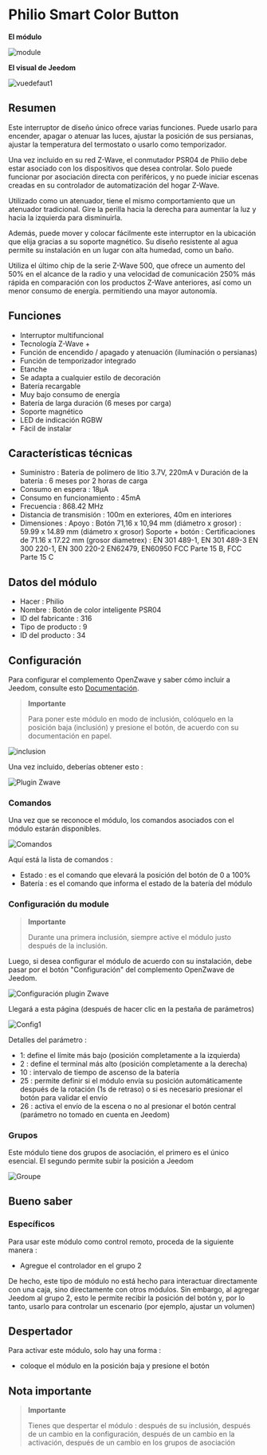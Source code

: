 # Philio Smart Color Button

**El módulo**

![module](images/philio.psr04/module.jpg)

**El visual de Jeedom**

![vuedefaut1](images/philio.psr04/vuedefaut1.jpg)

## Resumen

Este interruptor de diseño único ofrece varias funciones. Puede usarlo para encender, apagar o atenuar las luces, ajustar la posición de sus persianas, ajustar la temperatura del termostato o usarlo como temporizador.

Una vez incluido en su red Z-Wave, el conmutador PSR04 de Philio debe estar asociado con los dispositivos que desea controlar. Solo puede funcionar por asociación directa con periféricos, y no puede iniciar escenas creadas en su controlador de automatización del hogar Z-Wave.

Utilizado como un atenuador, tiene el mismo comportamiento que un atenuador tradicional. Gire la perilla hacia la derecha para aumentar la luz y hacia la izquierda para disminuirla.

Además, puede mover y colocar fácilmente este interruptor en la ubicación que elija gracias a su soporte magnético. Su diseño resistente al agua permite su instalación en un lugar con alta humedad, como un baño.

Utiliza el último chip de la serie Z-Wave 500, que ofrece un aumento del 50% en el alcance de la radio y una velocidad de comunicación 250% más rápida en comparación con los productos Z-Wave anteriores, así como un menor consumo de energía. permitiendo una mayor autonomía.

## Funciones

-   Interruptor multifuncional
-   Tecnología Z-Wave +
-   Función de encendido / apagado y atenuación (iluminación o persianas)
-   Función de temporizador integrado
-   Etanche
-   Se adapta a cualquier estilo de decoración
-   Batería recargable
-   Muy bajo consumo de energía
-   Batería de larga duración (6 meses por carga)
-   Soporte magnético
-   LED de indicación RGBW
-   Fácil de instalar

## Características técnicas

-   Suministro : Batería de polímero de litio 3.7V, 220mA v Duración de la batería : 6 meses por 2 horas de carga
-   Consumo en espera : 18µA
-   Consumo en funcionamiento : 45mA
-   Frecuencia : 868.42 MHz
-   Distancia de transmisión : 100m en exteriores, 40m en interiores
-   Dimensiones : Apoyo : Botón 71,16 x 10,94 mm (diámetro x grosor) : 59.99 x 14.89 mm (diámetro x grosor) Soporte + botón : Certificaciones de 71.16 x 17.22 mm (grosor diametrex) : EN 301 489-1, EN 301 489-3 EN 300 220-1, EN 300 220-2 EN62479, EN60950 FCC Parte 15 B, FCC Parte 15 C

## Datos del módulo

-   Hacer : Philio
-   Nombre : Botón de color inteligente PSR04
-   ID del fabricante : 316
-   Tipo de producto : 9
-   ID del producto : 34

## Configuración

Para configurar el complemento OpenZwave y saber cómo incluir a Jeedom, consulte esto [Documentación](https://doc.jeedom.com/es_ES/plugins/automation%20protocol/openzwave/).

> **Importante**
>
> Para poner este módulo en modo de inclusión, colóquelo en la posición baja (inclusión) y presione el botón, de acuerdo con su documentación en papel.

![inclusion](images/philio.psr04/inclusion.jpg)

Una vez incluido, deberías obtener esto :

![Plugin Zwave](images/philio.psr04/information.jpg)

### Comandos

Una vez que se reconoce el módulo, los comandos asociados con el módulo estarán disponibles.

![Comandos](images/philio.psr04/commandes.jpg)

Aquí está la lista de comandos :

-   Estado : es el comando que elevará la posición del botón de 0 a 100%
-   Batería : es el comando que informa el estado de la batería del módulo

### Configuración du module

> **Importante**
>
> Durante una primera inclusión, siempre active el módulo justo después de la inclusión.

Luego, si desea configurar el módulo de acuerdo con su instalación, debe pasar por el botón "Configuración" del complemento OpenZwave de Jeedom.

![Configuración plugin Zwave](images/plugin/bouton_configuration.jpg)

Llegará a esta página (después de hacer clic en la pestaña de parámetros)

![Config1](images/philio.psr04/config1.jpg)

Detalles del parámetro :

-   1: define el límite más bajo (posición completamente a la izquierda)
-   2 : define el terminal más alto (posición completamente a la derecha)
-   10 : intervalo de tiempo de ascenso de la batería
-   25 : permite definir si el módulo envía su posición automáticamente después de la rotación (1s de retraso) o si es necesario presionar el botón para validar el envío
-   26 : activa el envío de la escena o no al presionar el botón central (parámetro no tomado en cuenta en Jeedom)

### Grupos

Este módulo tiene dos grupos de asociación, el primero es el único esencial. El segundo permite subir la posición a Jeedom

![Groupe](images/philio.psr04/groupe.jpg)

## Bueno saber

### Específicos

Para usar este módulo como control remoto, proceda de la siguiente manera :

-   Agregue el controlador en el grupo 2

De hecho, este tipo de módulo no está hecho para interactuar directamente con una caja, sino directamente con otros módulos. Sin embargo, al agregar Jeedom al grupo 2, esto le permite recibir la posición del botón y, por lo tanto, usarlo para controlar un escenario (por ejemplo, ajustar un volumen)

## Despertador

Para activar este módulo, solo hay una forma :

-   coloque el módulo en la posición baja y presione el botón

## Nota importante

> **Importante**
>
> Tienes que despertar el módulo : después de su inclusión, después de un cambio en la configuración, después de un cambio en la activación, después de un cambio en los grupos de asociación
